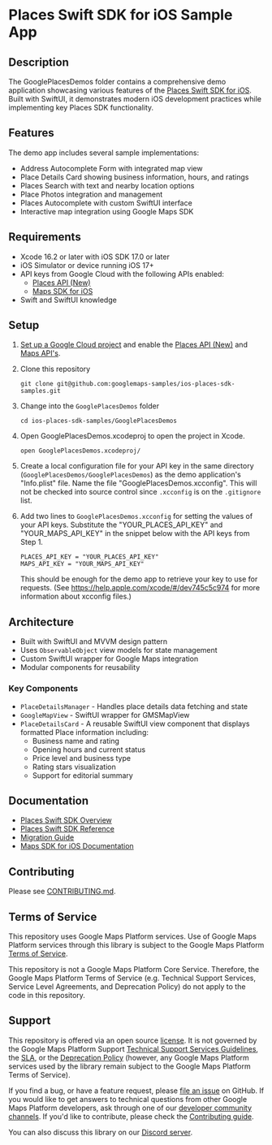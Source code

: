 # Places Swift SDK for iOS Sample App

## Description

The GooglePlacesDemos folder contains a comprehensive demo application showcasing various features of the [Places Swift SDK for iOS](https://developers.google.com/maps/documentation/places/ios-sdk/google-places-swift). Built with SwiftUI, it demonstrates modern iOS development practices while implementing key Places SDK functionality.

## Features

The demo app includes several sample implementations:
- Address Autocomplete Form with integrated map view
- Place Details Card showing business information, hours, and ratings  
- Places Search with text and nearby location options
- Place Photos integration and management
- Places Autocomplete with custom SwiftUI interface
- Interactive map integration using Google Maps SDK

## Requirements

- Xcode 16.2 or later with iOS SDK 17.0 or later
- iOS Simulator or device running iOS 17+
- API keys from Google Cloud with the following APIs enabled:
  - [Places API (New)](https://developers.google.com/maps/documentation/places/ios-sdk/get-api-key)
  - [Maps SDK for iOS](https://developers.google.com/maps/documentation/ios-sdk/get-api-key)
- Swift and SwiftUI knowledge

## Setup

1. [Set up a Google Cloud project](https://developers.google.com/maps/documentation/places/ios-sdk/cloud-setup) and enable the [Places API (New)](https://developers.google.com/maps/documentation/places/ios-sdk/get-api-key) and [Maps API's](https://developers.google.com/maps/documentation/ios-sdk/get-api-key).

2. Clone this repository
   ```
   git clone git@github.com:googlemaps-samples/ios-places-sdk-samples.git
   ```
3. Change into the `GooglePlacesDemos` folder
   ```
   cd ios-places-sdk-samples/GooglePlacesDemos
   ```
4. Open GooglePlacesDemos.xcodeproj to open the project in Xcode.
   ```
   open GooglePlacesDemos.xcodeproj/
   ```
5. Create a local configuration file for your API key in the same directory (`GooglePlacesDemos/GooglePlacesDemos`) as the demo application's "Info.plist" file. Name the file "GooglePlacesDemos.xcconfig". This will not be checked into source control since `.xcconfig` is on the `.gitignore` list.
6. Add two lines to `GooglePlacesDemos.xcconfig` for setting the values of your API keys. Substitute the "YOUR_PLACES_API_KEY" and "YOUR_MAPS_API_KEY" in the snippet below with the API keys from Step 1.
   ```
   PLACES_API_KEY = "YOUR_PLACES_API_KEY"
   MAPS_API_KEY = "YOUR_MAPS_API_KEY"
   ```
   This should be enough for the demo app to retrieve your key to use for
    requests. (See https://help.apple.com/xcode/#/dev745c5c974 for more
    information about xcconfig files.)

## Architecture

- Built with SwiftUI and MVVM design pattern
- Uses `ObservableObject` view models for state management 
- Custom SwiftUI wrapper for Google Maps integration
- Modular components for reusability

### Key Components

- `PlaceDetailsManager` - Handles place details data fetching and state
- `GoogleMapView` - SwiftUI wrapper for GMSMapView 
- `PlaceDetailsCard` - A reusable SwiftUI view component that displays formatted Place information including:
  - Business name and rating
  - Opening hours and current status
  - Price level and business type
  - Rating stars visualization
  - Support for editorial summary 

## Documentation

- [Places Swift SDK Overview](https://developers.google.com/maps/documentation/places/ios-sdk/google-places-swift)
- [Places Swift SDK Reference](https://developers.google.com/maps/documentation/places/ios-sdk/reference/swift/Classes)
- [Migration Guide](https://developers.google.com/maps/documentation/places/ios-sdk/migrate-places-sdk)
- [Maps SDK for iOS Documentation](https://developers.google.com/maps/documentation/ios-sdk)

## Contributing

Please see [CONTRIBUTING.md](CONTRIBUTING.md).

## Terms of Service

This repository uses Google Maps Platform services. Use of Google Maps Platform services through this library is subject to the Google Maps Platform [Terms of Service](https://cloud.google.com/maps-platform/terms).

This repository is not a Google Maps Platform Core Service. Therefore, the Google Maps Platform Terms of Service (e.g. Technical Support Services, Service Level Agreements, and Deprecation Policy) do not apply to the code in this repository.

## Support

This repository is offered via an open source [license](LICENSE). It is not governed by the Google Maps Platform Support [Technical Support Services Guidelines](https://cloud.google.com/maps-platform/terms/tssg), the [SLA](https://cloud.google.com/maps-platform/terms/sla), or the [Deprecation Policy](https://cloud.google.com/maps-platform/terms) (however, any Google Maps Platform services used by the library remain subject to the Google Maps Platform Terms of Service).

If you find a bug, or have a feature request, please [file an issue](https://github.com/googlemaps-samples/ios-places-sdk-samples/issues) on GitHub. If you would like to get answers to technical questions from other Google Maps Platform developers, ask through one of our [developer community channels](https://developers.google.com/maps/developer-community). If you'd like to contribute, please check the [Contributing guide](CONTRIBUTING.md).

You can also discuss this library on our [Discord server](https://discord.gg/hYsWbmk).